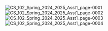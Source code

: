 ![CS_102_Spring_2024_2025_Asst1_page-0001](https://github.com/user-attachments/assets/cca6bbac-c0c5-430c-bb07-55801a630ff8)
![CS_102_Spring_2024_2025_Asst1_page-0002](https://github.com/user-attachments/assets/ef0a5088-9f3c-45dd-bb49-4af257699cd0)
![CS_102_Spring_2024_2025_Asst1_page-0003](https://github.com/user-attachments/assets/9b7420ae-abb1-4e83-8c41-c3a6f87abd5c)
![CS_102_Spring_2024_2025_Asst1_page-0004](https://github.com/user-attachments/assets/0ec69c71-27cb-494f-9a5d-6df6d5ce7acd)
